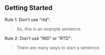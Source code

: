 ## Getting Started

Rule 1: Don't use "rtd":

> So, this is an example sentence.

Rule 2: Don't use "RtD" or "RTD":

> There are many ways to start a sentence.
